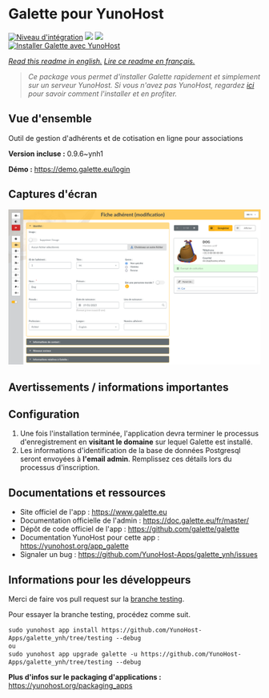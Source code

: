 # Galette pour YunoHost

[![Niveau d'intégration](https://dash.yunohost.org/integration/galette.svg)](https://dash.yunohost.org/appci/app/galette) ![](https://ci-apps.yunohost.org/ci/badges/galette.status.svg) ![](https://ci-apps.yunohost.org/ci/badges/galette.maintain.svg)  
[![Installer Galette avec YunoHost](https://install-app.yunohost.org/install-with-yunohost.svg)](https://install-app.yunohost.org/?app=galette)

*[Read this readme in english.](./README.md)*
*[Lire ce readme en français.](./README_fr.md)*

> *Ce package vous permet d'installer Galette rapidement et simplement sur un serveur YunoHost.
Si vous n'avez pas YunoHost, regardez [ici](https://yunohost.org/#/install) pour savoir comment l'installer et en profiter.*

## Vue d'ensemble

Outil de gestion d'adhérents et de cotisation en ligne pour associations

**Version incluse :** 0.9.6~ynh1

**Démo :** https://demo.galette.eu/login

## Captures d'écran

![](./doc/screenshots/edit_member.png)

## Avertissements / informations importantes

## Configuration

1. Une fois l'installation terminée, l'application devra terminer le processus d'enregistrement en **visitant le domaine** sur lequel Galette est installé.
1. Les informations d'identification de la base de données Postgresql seront envoyées à **l'email admin**. Remplissez ces détails lors du processus d'inscription.

## Documentations et ressources

* Site officiel de l'app : https://www.galette.eu
* Documentation officielle de l'admin : https://doc.galette.eu/fr/master/
* Dépôt de code officiel de l'app : https://github.com/galette/galette
* Documentation YunoHost pour cette app : https://yunohost.org/app_galette
* Signaler un bug : https://github.com/YunoHost-Apps/galette_ynh/issues

## Informations pour les développeurs

Merci de faire vos pull request sur la [branche testing](https://github.com/YunoHost-Apps/galette_ynh/tree/testing).

Pour essayer la branche testing, procédez comme suit.
```
sudo yunohost app install https://github.com/YunoHost-Apps/galette_ynh/tree/testing --debug
ou
sudo yunohost app upgrade galette -u https://github.com/YunoHost-Apps/galette_ynh/tree/testing --debug
```

**Plus d'infos sur le packaging d'applications :** https://yunohost.org/packaging_apps
